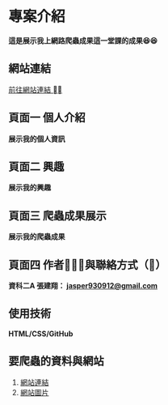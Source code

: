 # 專案介紹
**這是展示我上網路爬蟲成果這一堂課的成果😆😆**

## 網站連結
[前往網站連結 ⛓️‍💥](https://jasper-qq12.github.io/index.html)
## 頁面一 個人介紹
**展示我的個人資訊**
## 頁面二 興趣
**展示我的興趣**
## 頁面三 爬蟲成果展示
**展示我的爬蟲成果**
## 頁面四 作者🧑🏻‍💻與聯絡方式（📨）
**資科二A 張建翔： jasper930912@gmail.com**

## 使用技術
**HTML/CSS/GitHub**
## 要爬蟲的資料與網站
1. [網站連結](https://www.nmns.edu.tw/ch/exhibitions/special-exhibitions/Exhibition-000558/)
2. [網站圖片]()

